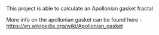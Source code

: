 This project is able to calculate an Apollonian gasket fractal

More info on the apollonian gasket can be found here
-https://en.wikipedia.org/wiki/Apollonian_gasket
